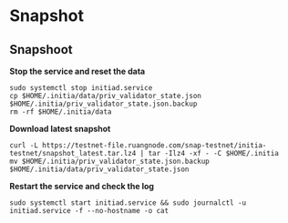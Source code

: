 # Snapshot

## Snapshoot

**Stop the service and reset the data**

```
sudo systemctl stop initiad.service
cp $HOME/.initia/data/priv_validator_state.json $HOME/.initia/priv_validator_state.json.backup
rm -rf $HOME/.initia/data
```

**Download latest snapshot**

```
curl -L https://testnet-file.ruangnode.com/snap-testnet/initia-testnet/snapshot_latest.tar.lz4 | tar -Ilz4 -xf - -C $HOME/.initia
mv $HOME/.initia/priv_validator_state.json.backup $HOME/.initia/data/priv_validator_state.json
```

**Restart the service and check the log**

```
sudo systemctl start initiad.service && sudo journalctl -u initiad.service -f --no-hostname -o cat
```
